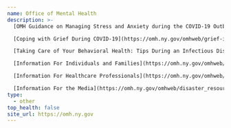 ```yaml
---
name: Office of Mental Health
description: >-
  [OMH Guidance on Managing Stress and Anxiety during the COVID-19 Outbreak](https://omh.ny.gov/omhweb/guidance/covid-19-managing-stress-anxiety.pdf)  

  [Coping with Grief During COVID-19](https://omh.ny.gov/omhweb/grief-infographic.pdf)  

  [Taking Care of Your Behavioral Health: Tips During an Infectious Disease Outbreak](https://store.samhsa.gov/sites/default/files/d7/priv/sma14-4894.pdf)  

  [Information For Individuals and Families](https://omh.ny.gov/omhweb/disaster_resources/pandemic_influenza/adult/)  

  [Information For Healthcare Professionals](https://omh.ny.gov/omhweb/disaster_resources/pandemic_influenza/doctors_nurses/)  

  [Information For the Media](https://omh.ny.gov/omhweb/disaster_resources/pandemic_influenza/media/)  
type:
  - other
top_health: false
site_url: https://omh.ny.gov
---
```

